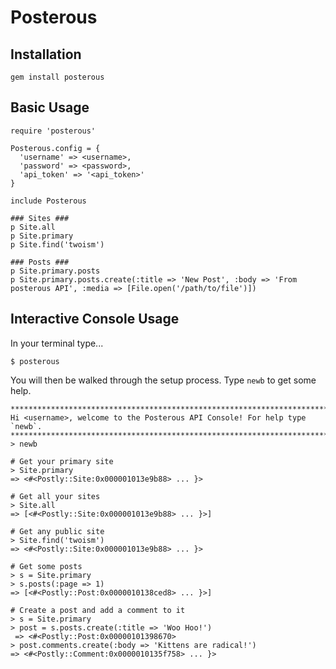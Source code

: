 # Posterous #

## Installation ##

    gem install posterous
    
## Basic Usage ##
    
    require 'posterous'
    
    Posterous.config = {
      'username' => <username>,
      'password' => <password>,
      'api_token' => '<api_token>'
    }
    
    include Posterous
    
    ### Sites ###
    p Site.all
    p Site.primary
    p Site.find('twoism')
    
    ### Posts ###
    p Site.primary.posts
    p Site.primary.posts.create(:title => 'New Post', :body => 'From posterous API', :media => [File.open('/path/to/file')])

    
## Interactive Console Usage ##

  In your terminal type...
  
    $ posterous
    
  You will then be walked through the setup process. Type `newb` to get some help.
    
    ****************************************************************************************************
    Hi <username>, welcome to the Posterous API Console! For help type `newb`.
    ****************************************************************************************************
    > newb
    
    # Get your primary site
    > Site.primary
    => <#<Postly::Site:0x000001013e9b88> ... }>

    # Get all your sites
    > Site.all
    => [<#<Postly::Site:0x000001013e9b88> ... }>]

    # Get any public site
    > Site.find('twoism')
    => <#<Postly::Site:0x000001013e9b88> ... }>

    # Get some posts
    > s = Site.primary
    > s.posts(:page => 1)
    => [<#<Postly::Post:0x0000010138ced8> ... }>]

    # Create a post and add a comment to it
    > s = Site.primary
    > post = s.posts.create(:title => 'Woo Hoo!')
     => <#<Postly::Post:0x00000101398670> 
    > post.comments.create(:body => 'Kittens are radical!')
    => <#<Postly::Comment:0x0000010135f758> ... }>
    
